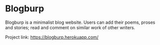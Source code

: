 # Blogburp
Blogburp is a minimalist blog website. Users can add their poems, proses and stories; read and comment on similar work of other writers.

Project link: https://blogburp.herokuapp.com/
